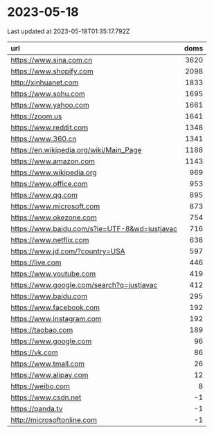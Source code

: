 # 2023-05-18

<!-- BEGIN -->
Last updated at 2023-05-18T01:35:17.792Z

url | doms
:- | -:
https://www.sina.com.cn | 3620
https://www.shopify.com | 2098
http://xinhuanet.com | 1833
https://www.sohu.com | 1695
https://www.yahoo.com | 1661
https://zoom.us | 1641
https://www.reddit.com | 1348
https://www.360.cn | 1341
https://en.wikipedia.org/wiki/Main_Page | 1188
https://www.amazon.com | 1143
https://www.wikipedia.org | 969
https://www.office.com | 953
https://www.qq.com | 895
https://www.microsoft.com | 873
https://www.okezone.com | 754
https://www.baidu.com/s?ie=UTF-8&wd=justjavac | 716
https://www.netflix.com | 638
https://www.jd.com/?country=USA | 597
https://live.com | 446
https://www.youtube.com | 419
https://www.google.com/search?q=justjavac | 412
https://www.baidu.com | 295
https://www.facebook.com | 192
https://www.instagram.com | 192
https://taobao.com | 189
https://www.google.com | 96
https://vk.com | 86
https://www.tmall.com | 26
https://www.alipay.com | 12
https://weibo.com | 8
https://www.csdn.net | -1
https://panda.tv | -1
http://microsoftonline.com | -1
<!-- END -->
